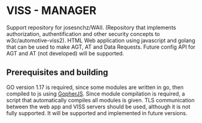 # VISS - MANAGER
Support repository for josesnchz/WAII. (Repository that implements authorization, authentification and other security concepts to w3c/automotive-viss2).
HTML Web application using javascript and golang that can be used to make AGT, AT and Data Requests.
Future config API for AGT and AT (not developed) will be supported.

## Prerequisites and building
GO version 1.17 is required, since some modules are written in go, then compiled to js using <a href="https://github.com/gopherjs/gopherjs">GopherJS</a>.
Since module compilation is required, a script that automatically compiles all modules is given.
TLS communication between the web app and VISS servers should be used, although it is not fully supported. It will be supported and implemented in future versions. 
